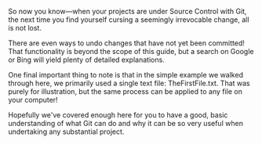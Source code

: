 So now you know—when your projects are under Source Control with Git, the next time you find yourself cursing a seemingly irrevocable change, all is not lost.

There are even ways to undo changes that have not yet been committed! That functionality is beyond the scope of this guide, but a search on Google or Bing will yield plenty of detailed explanations.

One final important thing to note is that in the simple example we walked through here, we primarily used a single text file: TheFirstFile.txt. That was purely for illustration, but the same process can be applied to any file on your computer!

Hopefully we've covered enough here for you to have a good, basic understanding of what Git can do and why it can be so very useful when undertaking any substantial project.